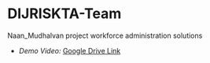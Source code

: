 # DIJRISKTA-Team
Naan_Mudhalvan project
workforce administration solutions 
- *Demo Video:* [Google Drive Link]()
